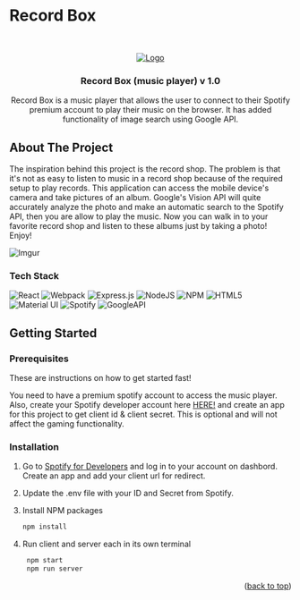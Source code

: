 # Record Box
<!-- Improved compatibility of back to top link: See: https://github.com/othneildrew/Best-README-Template/pull/73 -->
<a name="readme-top"></a>
<br />

<div align="center">
  <a href="https://github.com/heemo521/record-box">
    <!-- ******************************************************************** -->
    <img src="https://i.imgur.com/MD2iUYf.gif" alt="Logo">
  </a>

  <h3 align="center">Record Box (music player) v 1.0 </h3>

  <p align="center">
    Record Box is a music player that allows the user to connect to their Spotify premium account to play their music on the browser. It has added functionality of image search using Google API. 
  </p>
</div>

<!-- ABOUT THE PROJECT -->
## About The Project
 <p align="start">
  The inspiration behind this project is the record shop. The problem is that it's not as easy to listen to music in a record shop because of the required setup to play records. This application can access the mobile device's camera and take pictures of an album. Google's Vision API will quite accurately analyze the photo and make an automatic search to the Spotify API, then you are allow to play the music. Now you can walk in to your favorite record shop and listen to these albums just by taking a photo! Enjoy!
</p>

![Imgur](https://i.imgur.com/GqU4EX2.jpg)


### Tech Stack
<div align="start">

![React](https://img.shields.io/badge/react-%2320232a.svg?style=for-the-badge&logo=react&logoColor=%2361DAFB) 
![Webpack](https://img.shields.io/badge/webpack-%238DD6F9.svg?style=for-the-badge&logo=webpack&logoColor=black) 
![Express.js](https://img.shields.io/badge/express.js-%23404d59.svg?style=for-the-badge&logo=express&logoColor=%2361DAFB) 
![NodeJS](https://img.shields.io/badge/node.js-6DA55F?style=for-the-badge&logo=node.js&logoColor=white) 
![NPM](https://img.shields.io/badge/NPM-%23000000.svg?style=for-the-badge&logo=npm&logoColor=white) 
![HTML5](https://img.shields.io/badge/html5-%23E34F26.svg?style=for-the-badge&logo=html5&logoColor=white)
![Material UI](https://img.shields.io/badge/Material%20UI-MUI-blue)
![Spotify](https://img.shields.io/badge/Spotify-1ED760?style=for-the-badge&logo=spotify&logoColor=white)
![GoogleAPI](https://img.shields.io/badge/Google-CCCCCC?style=for-the-badge&logo=google&logoColor=white)

<!-- GETTING STARTED -->
## Getting Started

### Prerequisites

These are instructions on how to get started fast!

You need to have a premium spotify account to access the music player.
Also, create your Spotify developer account here [HERE!]([HERE!](https://developer.spotify.com/dashboard/applications))
and create an app for this project to get client id & client secret. This is optional and will not affect the 
gaming functionality.

### Installation

1. Go to [Spotify for Developers](https://developer.spotify.com/) and log in to your account on dashbord. Create an app and add your client url for redirect.

2. Update the .env file with your ID and Secret from Spotify.

3. Install NPM packages
   ```sh
   npm install
   ```
4. Run client and server each in its own terminal
   ```sh
    npm start
    npm run server
   ```

<p align="right">(<a href="#readme-top">back to top</a>)</p>
